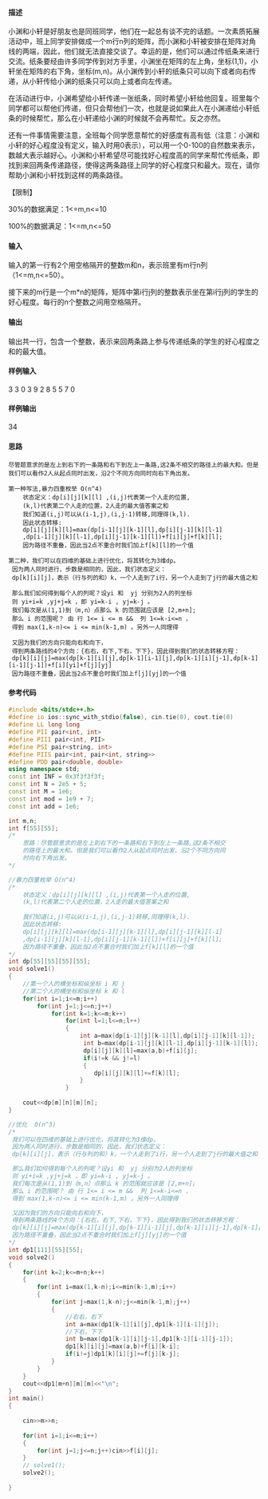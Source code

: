 #### 描述
小渊和小轩是好朋友也是同班同学，他们在一起总有谈不完的话题。一次素质拓展活动中，班上同学安排做成一个m行n列的矩阵，而小渊和小轩被安排在矩阵对角线的两端，因此，他们就无法直接交谈了。幸运的是，他们可以通过传纸条来进行交流。纸条要经由许多同学传到对方手里，小渊坐在矩阵的左上角，坐标(1,1)，小轩坐在矩阵的右下角，坐标(m,n)。从小渊传到小轩的纸条只可以向下或者向右传递，从小轩传给小渊的纸条只可以向上或者向左传递。



在活动进行中，小渊希望给小轩传递一张纸条，同时希望小轩给他回复。班里每个同学都可以帮他们传递，但只会帮他们一次，也就是说如果此人在小渊递给小轩纸条的时候帮忙，那么在小轩递给小渊的时候就不会再帮忙。反之亦然。



还有一件事情需要注意，全班每个同学愿意帮忙的好感度有高有低（注意：小渊和小轩的好心程度没有定义，输入时用0表示），可以用一个0-100的自然数来表示，数越大表示越好心。小渊和小轩希望尽可能找好心程度高的同学来帮忙传纸条，即找到来回两条传递路径，使得这两条路径上同学的好心程度只和最大。现在，请你帮助小渊和小轩找到这样的两条路径。


【限制】

30%的数据满足：1<=m,n<=10

100%的数据满足：1<=m,n<=50



#### 输入

输入的第一行有2个用空格隔开的整数m和n，表示班里有m行n列（1<=m,n<=50）。



接下来的m行是一个m*n的矩阵，矩阵中第i行j列的整数表示坐在第i行j列的学生的好心程度。每行的n个整数之间用空格隔开。



#### 输出

输出共一行，包含一个整数，表示来回两条路上参与传递纸条的学生的好心程度之和的最大值。

#### 样例输入

3 3
0 3 9
2 8 5
5 7 0


#### 样例输出

34

#### 思路
```in
尽管题意求的是左上到右下的一条路和右下到左上一条路,这2条不相交的路径上的最大和。但是我们可以看作2人从起点同时出发，沿2个不同方向同时向右下角出发。

第一种写法,暴力四重枚举 O(n^4)
	状态定义：dp[i][j][k][l] ,(i,j)代表第一个人走的位置,
	(k,l)代表第二个人走的位置，2人走的最大值答案之和 
	我们知道(i,j)可以从(i-1,j),(i,j-1)转移,同理得(k,l).
	因此状态转移:
	dp[i][j][k][l]=max(dp[i-1][j][k-1][l],dp[i][j-1][k][l-1]
	,dp[i-1][j][k][l-1],dp[i][j-1][k-1][l])+f[i][j]+f[k][l]; 
	因为路径不重叠，因此当2点不重合时我们加上f[k][l]的一个值 

第二种，我们可以在四维的基础上进行优化，将其转化为3维dp。
 因为两人同时进行，步数是相同的，因此，我们状态定义：
 dp[k][i][j]，表示（行与列的和）k，一个人走到了i行，另一个人走到了j行的最大值之和

 那么我们如何得到每个人的列呢？设yi 和  yj 分别为2人的列坐标
 则 yi+i=k ,yj+j=k ，即 yi=k-i , yj=k-j 。
 我们每次是从(1,1)到（m,n）点那么 k 的范围就应该是 [2,m+n];
 那么 i 的范围呢？ 由 行 1<= i <= m &&  列 1<=k-i<=n ，
 得到 max(1,k-n)<= i <= min(k-1,m) 。另外一人同理得

 又因为我们的方向只能向右和向下，
 得到两条路线的4个方向：{右右，右下,下右，下下}，因此得到我们的状态转移方程：
 dp[k][i][j]=max(dp[k-1][i][j],dp[k-1][i-1][j],dp[k-1][i][j-1],dp[k-1][i-1][j-1])+f[i][yi]+f[j][yj]
 因为路径不重叠，因此当2点不重合时我们加上f[j][yj]的一个值 

```

#### 参考代码
```c++
#include <bits/stdc++.h>
#define io ios::sync_with_stdio(false), cin.tie(0), cout.tie(0)
#define LL long long
#define PII pair<int, int>
#define PIII pair<int, PII>
#define PSI pair<string, int>
#define PIIS pair<int, pair<int, string>>
#define PDD pair<double, double>
using namespace std;
const int INF = 0x3f3f3f3f;
const int N = 2e5 + 5;
const int M = 1e6;
const int mod = 1e9 + 7;
const int add = 1e6;

int m,n;
int f[55][55];
/*
	思路：尽管题意求的是左上到右下的一条路和右下到左上一条路,这2条不相交
	的路径上的最大和。但是我们可以看作2人从起点同时出发，沿2个不同方向同
	时向右下角出发。
*/

//暴力四重枚举 O(n^4)
/*
	状态定义：dp[i][j][k][l] ,(i,j)代表第一个人走的位置,
	(k,l)代表第二个人走的位置，2人走的最大值答案之和 
	
	我们知道(i,j)可以从(i-1,j),(i,j-1)转移,同理得(k,l).
	因此状态转移:
	dp[i][j][k][l]=max(dp[i-1][j][k-1][l],dp[i][j-1][k][l-1]
	,dp[i-1][j][k][l-1],dp[i][j-1][k-1][l])+f[i][j]+f[k][l]; 
	因为路径不重叠，因此当2点不重合时我们加上f[k][l]的一个值 
*/ 
int dp[55][55][55][55];
void solve1()
{
	//第一个人的横坐标和纵坐标 i 和 j 
	//第二个人的横坐标和纵坐标 k 和 l 
	for(int i=1;i<=m;i++)
		for(int j=1;j<=n;j++)
			for(int k=1;k<=m;k++)
				for(int l=1;l<=n;l++)
				{
					int a=max(dp[i-1][j][k-1][l],dp[i][j-1][k][l-1]);
					 int b=max(dp[i-1][j][k][l-1],dp[i][j-1][k-1][l]);
					 dp[i][j][k][l]=max(a,b)+f[i][j];
					 if(i!=k && j!=l)
					 {
					 	dp[i][j][k][l]+=f[k][l];
					}
				}
					 
	cout<<dp[m][n][m][n]; 
}

//优化  O(n^3)
/*
 我们可以在四维的基础上进行优化，将其转化为3维dp。
 因为两人同时进行，步数是相同的，因此，我们状态定义：
 dp[k][i][j]，表示（行与列的和）k，一个人走到了i行，另一个人走到了j行的最大值之和

 那么我们如何得到每个人的列呢？设yi 和  yj 分别为2人的列坐标
 则 yi+i=k ,yj+j=k ，即 yi=k-i , yj=k-j 。
 我们每次是从(1,1)到（m,n）点那么 k 的范围就应该是 [2,m+n];
 那么 i 的范围呢？ 由 行 1<= i <= m &&  列 1<=k-i<=n ，
 得到 max(1,k-n)<= i <= min(k-1,m) 。另外一人同理得

 又因为我们的方向只能向右和向下，
 得到两条路线的4个方向：{右右，右下,下右，下下}，因此得到我们的状态转移方程：
 dp[k][i][j]=max(dp[k-1][i][j],dp[k-1][i-1][j],dp[k-1][i][j-1],dp[k-1][i-1][j-1])+f[i][yi]+f[j][yj]
 因为路径不重叠，因此当2点不重合时我们加上f[j][yj]的一个值 
*/
int dp1[111][55][55];
void solve2()
{
	for(int k=2;k<=m+n;k++)
	{
		for(int i=max(1,k-n);i<=min(k-1,m);i++)
		{
			for(int j=max(1,k-n);j<=min(k-1,m);j++)
			{
				//右右，右下
				int a=max(dp1[k-1][i][j],dp1[k-1][i-1][j]);
				//下右，下下
				int b=max(dp1[k-1][i][j-1],dp1[k-1][i-1][j-1]);
				dp1[k][i][j]=max(a,b)+f[i][k-i];
				if(i!=j)dp1[k][i][j]+=f[j][k-j];
			}
		}
	}
	cout<<dp1[m+n][m][m]<<"\n";
}
int main()
{
	
	cin>>m>>n;
	
	for(int i=1;i<=m;i++)
	{
		for(int j=1;j<=n;j++)cin>>f[i][j];
	}
	// solve1();
	solve2();
	
} 
```